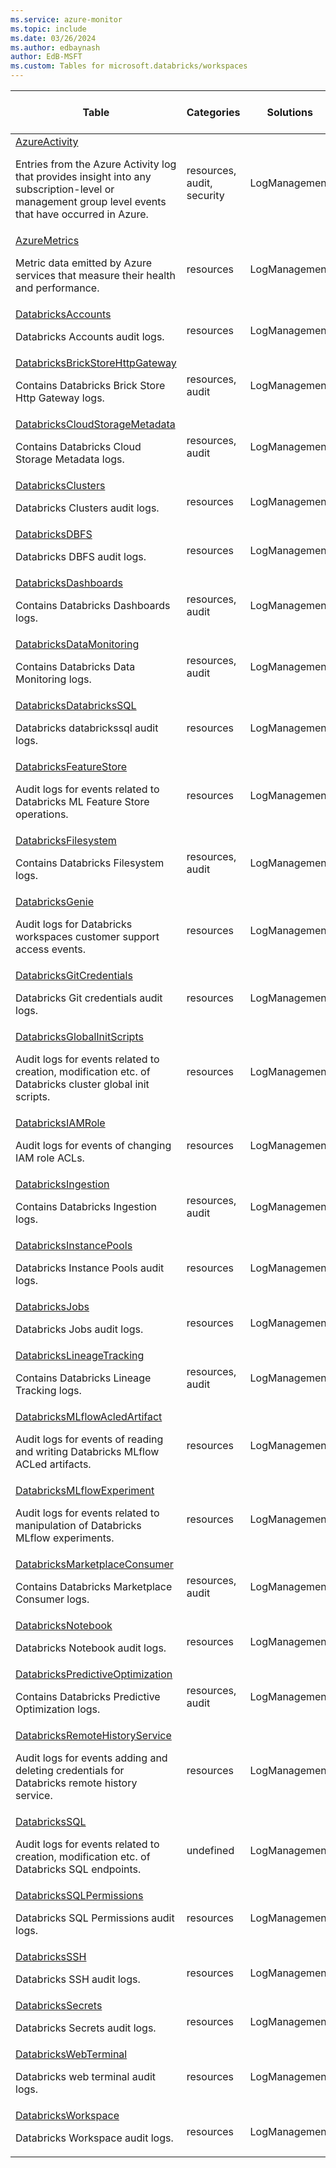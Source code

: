```yaml
---
ms.service: azure-monitor
ms.topic: include
ms.date: 03/26/2024
ms.author: edbaynash
author: EdB-MSFT
ms.custom: Tables for microsoft.databricks/workspaces
---
```



| Table | Categories | Solutions|[Supports basic log plan](/azure/azure-monitor/logs/basic-logs-configure?tabs=portal-1#compare-the-basic-and-analytics-log-data-plans)| Queries|
|---|---|---|---|---|
| [AzureActivity](/azure/azure-monitor/reference/tables/AzureActivity)<p>Entries from the Azure Activity log that provides insight into any subscription-level or management group level events that have occurred in Azure. | resources, audit, security | LogManagement | No| [Yes](/azure/azure-monitor/reference/queries/azureactivity)|
| [AzureMetrics](/azure/azure-monitor/reference/tables/AzureMetrics)<p>Metric data emitted by Azure services that measure their health and performance. | resources | LogManagement | No| [Yes](/azure/azure-monitor/reference/queries/azuremetrics)|
| [DatabricksAccounts](/azure/azure-monitor/reference/tables/DatabricksAccounts)<p>Databricks Accounts audit logs. | resources | LogManagement | No| -|
| [DatabricksBrickStoreHttpGateway](/azure/azure-monitor/reference/tables/DatabricksBrickStoreHttpGateway)<p>Contains Databricks Brick Store Http Gateway logs. | resources, audit | LogManagement | Yes| -|
| [DatabricksCloudStorageMetadata](/azure/azure-monitor/reference/tables/DatabricksCloudStorageMetadata)<p>Contains Databricks Cloud Storage Metadata logs. | resources, audit | LogManagement | Yes| -|
| [DatabricksClusters](/azure/azure-monitor/reference/tables/DatabricksClusters)<p>Databricks Clusters audit logs. | resources | LogManagement | No| -|
| [DatabricksDBFS](/azure/azure-monitor/reference/tables/DatabricksDBFS)<p>Databricks DBFS audit logs. | resources | LogManagement | No| -|
| [DatabricksDashboards](/azure/azure-monitor/reference/tables/DatabricksDashboards)<p>Contains Databricks Dashboards logs. | resources, audit | LogManagement | Yes| -|
| [DatabricksDataMonitoring](/azure/azure-monitor/reference/tables/DatabricksDataMonitoring)<p>Contains Databricks Data Monitoring logs. | resources, audit | LogManagement | Yes| -|
| [DatabricksDatabricksSQL](/azure/azure-monitor/reference/tables/DatabricksDatabricksSQL)<p>Databricks databrickssql audit logs. | resources | LogManagement | No| -|
| [DatabricksFeatureStore](/azure/azure-monitor/reference/tables/DatabricksFeatureStore)<p>Audit logs for events related to Databricks ML Feature Store operations. | resources | LogManagement | No| -|
| [DatabricksFilesystem](/azure/azure-monitor/reference/tables/DatabricksFilesystem)<p>Contains Databricks Filesystem logs. | resources, audit | LogManagement | Yes| -|
| [DatabricksGenie](/azure/azure-monitor/reference/tables/DatabricksGenie)<p>Audit logs for Databricks workspaces customer support access events. | resources | LogManagement | No| -|
| [DatabricksGitCredentials](/azure/azure-monitor/reference/tables/DatabricksGitCredentials)<p>Databricks Git credentials audit logs. | resources | LogManagement | No| -|
| [DatabricksGlobalInitScripts](/azure/azure-monitor/reference/tables/DatabricksGlobalInitScripts)<p>Audit logs for events related to creation, modification etc. of Databricks cluster global init scripts. | resources | LogManagement | No| -|
| [DatabricksIAMRole](/azure/azure-monitor/reference/tables/DatabricksIAMRole)<p>Audit logs for events of changing IAM role ACLs. | resources | LogManagement | No| -|
| [DatabricksIngestion](/azure/azure-monitor/reference/tables/DatabricksIngestion)<p>Contains Databricks Ingestion logs. | resources, audit | LogManagement | Yes| -|
| [DatabricksInstancePools](/azure/azure-monitor/reference/tables/DatabricksInstancePools)<p>Databricks Instance Pools audit logs. | resources | LogManagement | No| -|
| [DatabricksJobs](/azure/azure-monitor/reference/tables/DatabricksJobs)<p>Databricks Jobs audit logs. | resources | LogManagement | No| -|
| [DatabricksLineageTracking](/azure/azure-monitor/reference/tables/DatabricksLineageTracking)<p>Contains Databricks Lineage Tracking logs. | resources, audit | LogManagement | Yes| -|
| [DatabricksMLflowAcledArtifact](/azure/azure-monitor/reference/tables/DatabricksMLflowAcledArtifact)<p>Audit logs for events of reading and writing Databricks MLflow ACLed artifacts. | resources | LogManagement | No| -|
| [DatabricksMLflowExperiment](/azure/azure-monitor/reference/tables/DatabricksMLflowExperiment)<p>Audit logs for events related to manipulation of Databricks MLflow experiments. | resources | LogManagement | No| -|
| [DatabricksMarketplaceConsumer](/azure/azure-monitor/reference/tables/DatabricksMarketplaceConsumer)<p>Contains Databricks Marketplace Consumer logs. | resources, audit | LogManagement | Yes| -|
| [DatabricksNotebook](/azure/azure-monitor/reference/tables/DatabricksNotebook)<p>Databricks Notebook audit logs. | resources | LogManagement | No| -|
| [DatabricksPredictiveOptimization](/azure/azure-monitor/reference/tables/DatabricksPredictiveOptimization)<p>Contains Databricks Predictive Optimization logs. | resources, audit | LogManagement | Yes| -|
| [DatabricksRemoteHistoryService](/azure/azure-monitor/reference/tables/DatabricksRemoteHistoryService)<p>Audit logs for events adding and deleting credentials for Databricks remote history service. | resources | LogManagement | No| -|
| [DatabricksSQL](/azure/azure-monitor/reference/tables/DatabricksSQL)<p>Audit logs for events related to creation, modification etc. of Databricks SQL endpoints. | undefined | LogManagement | No| -|
| [DatabricksSQLPermissions](/azure/azure-monitor/reference/tables/DatabricksSQLPermissions)<p>Databricks SQL Permissions audit logs. | resources | LogManagement | No| -|
| [DatabricksSSH](/azure/azure-monitor/reference/tables/DatabricksSSH)<p>Databricks SSH audit logs. | resources | LogManagement | No| -|
| [DatabricksSecrets](/azure/azure-monitor/reference/tables/DatabricksSecrets)<p>Databricks Secrets audit logs. | resources | LogManagement | No| -|
| [DatabricksWebTerminal](/azure/azure-monitor/reference/tables/DatabricksWebTerminal)<p>Databricks web terminal audit logs. | resources | LogManagement | No| -|
| [DatabricksWorkspace](/azure/azure-monitor/reference/tables/DatabricksWorkspace)<p>Databricks Workspace audit logs. | resources | LogManagement | No| -|

  
